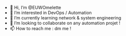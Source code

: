 - 👋 Hi, I’m @EUWOmelette
- 👀 I’m interested in DevOps / Automation
- 🌱 I’m currently learning network & system engineering
- 💞️ I’m looking to collaborate on any automation projet !
- 📫 How to reach me : dm me !

<!---
EUWOmelette/EUWOmelette is a ✨ special ✨ repository because its `README.md` (this file) appears on your GitHub profile.
You can click the Preview link to take a look at your changes.
--->
